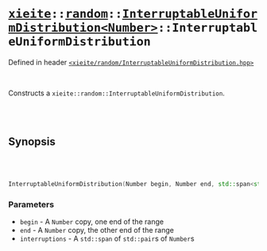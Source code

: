 # [`xieite`](../../../README.md)`::`[`random`](../../../docs/random.md)`::`[`InterruptableUniformDistribution<Number>`](../../../docs/random/InterruptableUniformDistribution.md)`::InterruptableUniformDistribution`
Defined in header [`<xieite/random/InterruptableUniformDistribution.hpp>`](../../../include/random/InterruptableUniformDistribution.hpp)

<br/>

Constructs a `xieite::random::InterruptableUniformDistribution`.

<br/><br/>

## Synopsis

<br/><br/>

```cpp
InterruptableUniformDistribution(Number begin, Number end, std::span<std::pair<Number, Number>> interruptions);
```
### Parameters
- `begin` - A `Number` copy, one end of the range
- `end` - A `Number` copy, the other end of the range
- `interruptions` - A `std::span` of `std::pair`s of `Number`s
